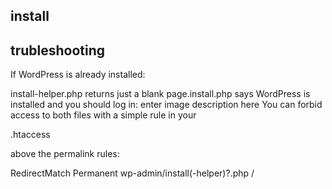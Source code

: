 ## install

## trubleshooting

If WordPress is already installed:

install-helper.php returns just a blank page.install.php says WordPress is installed and you should log in: enter image description here
You can forbid access to both files with a simple rule in your

.htaccess 

above the permalink rules:

RedirectMatch Permanent wp-admin/install(-helper)?\.php /
